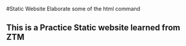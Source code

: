 #Static Website
Elaborate some of the html command


## This is a Practice Static website learned from ZTM

